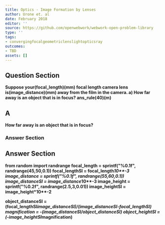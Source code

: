 ```yaml
---
title: Optics - Image Formation by Lenses
author: Urone et. al
date: February 2018
editor: ''
source: https://github.com/openwebwork/webwork-open-problem-library
type: ''
tags:
- convergingfocalgeometriclenslightopticsray
outcomes:
- TBD
assets: []
---
```


## Question Section 

<b>
Suppose your(focal_length)(mm) focal length camera lens is(image_distance)(mm) away from the film in the camera.
a) How far away is an object that is in focus? 
ans_rule(40)(m)

## A
How far away is an object that is in focus? 
### Answer Section


## Answer Section

from random import randrange
focal_length = sprintf("%0.1f", randrange(45,50,0.1))
focal_lengthSI = focal_length*10**-3
image_distance = sprintf("%0.1f", randrange(55,60,0.1))
image_distanceSI = image_distance*10**-3
image_height = sprintf("%0.2f", randrange(2.5,3,0.01))
image_heightSI = image_height*10**-2

object_distanceSI = (focal_lengthSI*image_distanceSI)/(image_distanceSI-focal_lengthSI)
magnification = -(image_distanceSI/object_distanceSI)
object_heightSI = (-image_heightSI*magnification)
